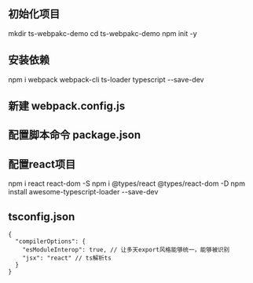 ## 初始化项目
mkdir ts-webpakc-demo
cd ts-webpakc-demo
npm init -y
## 安装依赖
npm i webpack webpack-cli ts-loader typescript --save-dev

## 新建 webpack.config.js
## 配置脚本命令 package.json
## 配置react项目
npm i react react-dom  -S
npm i @types/react @types/react-dom -D
npm install awesome-typescript-loader --save-dev

## tsconfig.json
```
{
  "compilerOptions": {
    "esModuleInterop": true, // 让多天export风格能够统一，能够被识别
    "jsx": "react" // ts解析ts
  }
}
```